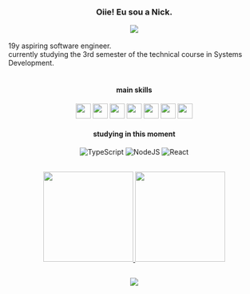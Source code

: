 <div align="center">
  
  ### Oiie! Eu sou a Nick.
  
<img src="https://img.pokemondb.net/sprites/sword-shield/normal/pangoro.png">
</div>

<br>
 19y aspiring software engineer.
<br>
 currently studying the 3rd semester of the technical course in Systems Development. 
<br>

<div align="center">
  <br>

#### main skills
<img height="30rem" src="https://cdn.jsdelivr.net/gh/devicons/devicon/icons/c/c-line.svg" />
<img height="30rem" src="https://cdn.jsdelivr.net/gh/devicons/devicon/icons/csharp/csharp-line.svg" />
<img height="30rem" src="https://cdn.jsdelivr.net/gh/devicons/devicon/icons/javascript/javascript-plain.svg" />
<img height="30rem" src="https://cdn.jsdelivr.net/gh/devicons/devicon/icons/html5/html5-plain.svg" />
<img height="30rem" src="https://cdn.jsdelivr.net/gh/devicons/devicon/icons/css3/css3-plain.svg" />
<img height="30rem" src="https://cdn.jsdelivr.net/gh/devicons/devicon/icons/microsoftsqlserver/microsoftsqlserver-plain.svg" />
<img height="30rem" src="https://cdn.jsdelivr.net/gh/devicons/devicon/icons/git/git-plain.svg" />

#### studying in this moment
![TypeScript](https://img.shields.io/badge/typescript-%23007ACC.svg?style=for-the-badge&logo=typescript&logoColor=white)
![NodeJS](https://img.shields.io/badge/node.js-6DA55F?style=for-the-badge&logo=node.js&logoColor=white)
![React](https://img.shields.io/badge/react-%2320232a.svg?style=for-the-badge&logo=react&logoColor=white)

</div>

<br>
<div align="center">
  <a href="https://github.com/nicolleramos">
  <img height="180em" src="https://github-readme-stats.vercel.app/api?username=nicolleramos&theme=dark&show_icons=true&hide_border=true&count_private=true"/>
  <img height="180em" src="https://github-readme-stats.vercel.app/api/top-langs/?username=nicolleramos&theme=dark&show_icons=true&hide_border=true&layout=compact"/>
</div>

##

<div align="center" >
  <a href="https://www.linkedin.com/in/nicolle-ramos-828891273/" target="_blank"><img src="https://img.shields.io/badge/-LinkedIn-%230077B5?style=for-the-badge&logo=linkedin&logoColor=white" target="_blank"></a>
</div>

